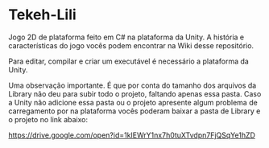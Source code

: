 # Tekeh-Lili

Jogo 2D de plataforma feito em C# na plataforma da Unity. A história e características do jogo vocês podem encontrar na Wiki desse repositório.

Para editar, compilar e criar um executável é necessário a plataforma da Unity. 

Uma observação importante. É que por conta do tamanho dos arquivos da Library não deu para subir todo o projeto, faltando
apenas essa pasta. Caso a Unity não adicione essa pasta ou o projeto apresente algum problema de carregamento por na plataforma
vocês poderam baixar a pasta de Library e o projeto no link abaixo:

https://drive.google.com/open?id=1kIEWrY1nx7h0tuXTvdpn7FjQSqYe1hZD
